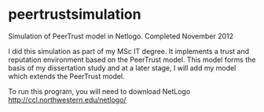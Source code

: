 peertrustsimulation
===================

Simulation of PeerTrust model in Netlogo. Completed November 2012

I did this simulation as part of my MSc IT degree. It implements a trust and reputation environment based on the PeerTrust model. This model forms the basis of my dissertation study and at a later stage, I will add my model which extends the PeerTrust model.

To run this program, you will need to download NetLogo http://ccl.northwestern.edu/netlogo/
